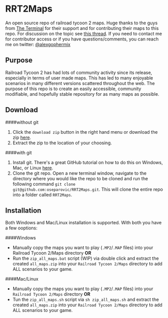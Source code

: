 RRT2Maps
========

An open source repo of railroad tycoon 2 maps. Huge thanks to the guys from [The Terminal](http://theterminal.dune2k.com/?p=rrt2) for their support and for contributing their maps to this repo. For discussion on the topic see [this thread](http://forum.dune2k.com/topic/25994-idea-git-repo-of-all-rrt2-maps/). If you need to contact me for contributor access or if you have questions/comments, you can reach me on twitter: [@alexgophermix](https://twitter.com/alexgophermix)

Purpose
-------

Railroad Tycoon 2 has had lots of community activity since its release, especially in terms of user made maps. This has led to many enjoyable scenarios in many different versions scattered throughout the web. The purpose of this repo is to create an easily accessible, community modifiable, and hopefully stable repository for as many maps as possible.

Download
--------

####without git
1. Click the `download zip` button in the right hand menu or download the zip [here](https://github.com/oseparovic/RRT2Maps/archive/master.zip).
2. Extract the zip to the location of your choosing.

####with git
1. Install git. There's a great GitHub tutorial on how to do this on Windows, Mac, or Linux [here](https://help.github.com/articles/set-up-git).
2. Clone the git repo. Open a new terminal window, navigate to the directory where you would like the repo to be cloned and run the following command `git clone git@github.com:oseparovic/RRT2Maps.git`. This will clone the entire repo into a folder called `RRT2Maps`.

Installation
------------

Both Windows and Mac/Linux installation is supported. With both you have a few ooptions:

####Windows
- Manually copy the maps you want to play (`.MP2`/`.MAP` files) into your Railroad Tycoon 2/Maps directory **OR**
- Run the `zip_all_maps.bat` script (WIP) via double click and extract the created `all_maps.zip` into your `Railroad Tycoon 2/Maps` directory to add ALL scenarios to your game.

####Mac/Linux
- Manually copy the maps you want to play (`.MP2`/`.MAP` files) into your `Railroad Tycoon 2/Maps` directory **OR**
- Tun the `zip_all_maps.sh` script via `sh zip_all_maps.sh` and extract the created `all_maps.zip` into your `Railroad Tycoon 2/Maps` directory to add ALL scenarios to your game.
